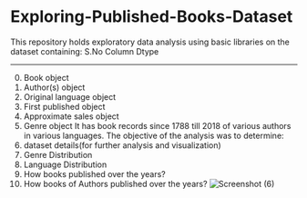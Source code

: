 # Exploring-Published-Books-Dataset
This repository holds exploratory data analysis using basic libraries on the dataset containing:
S.No   Column             Dtype 
---  ------             ----- 
 0.   Book               object
 1.   Author(s)          object
 2.   Original language  object
 3.   First published    object
 4.   Approximate sales  object
 5.   Genre              object
 It has book records since 1788 till 2018 of various authors in various languages.
 The objective of the analysis was to determine:
 1. dataset details(for further analysis and visualization)
 2. Genre Distribution
 3. Language Distribution
 4. How books published over the years?
 5. How books of Authors published over the years?
    ![Screenshot (6)](https://github.com/musicallysouled/Exploaring-Published-Books-Dataset/assets/88243330/9d11f87a-e276-4582-a8ae-06ceea564afe)
